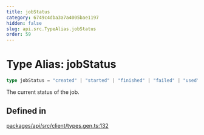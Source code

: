 ```yaml
---
title: jobStatus
category: 6749c4dba3a7a4005bae1197
hidden: false
slug: api.src.TypeAlias.jobStatus
order: 59
---
```


# Type Alias: jobStatus

```ts
type jobStatus = "created" | "started" | "finished" | "failed" | "used" | "restarted";
```

The current status of the job.

## Defined in

[packages/api/src/client/types.gen.ts:132](https://github.com/zkcloudworker/minatokens-lib/blob/main/packages/api/src/client/types.gen.ts#L132)
